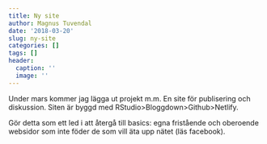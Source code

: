 ```yaml
---
title: Ny site
author: Magnus Tuvendal
date: '2018-03-20'
slug: ny-site
categories: []
tags: []
header:
  caption: ''
  image: ''
---
```


Under mars kommer jag lägga ut projekt m.m. En site för publisering och diskussion. Siten är byggd med RStudio>Bloggdown>Github>Netlify.

Gör detta som ett led i att återgå till basics: egna fristående och oberoende websidor som inte föder de som vill äta upp nätet (läs facebook).